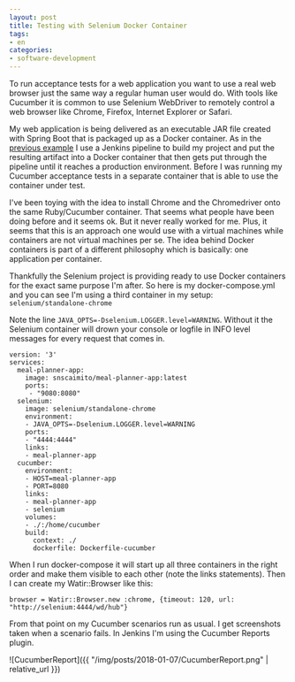 ```yaml
---
layout: post
title: Testing with Selenium Docker Container
tags:
- en
categories:
- software-development
---
```

To run acceptance tests for a web application you want to use a real web browser just the same way a regular human user would do. With tools like Cucumber it is common to use Selenium WebDriver to remotely control a web browser like Chrome, Firefox, Internet Explorer or Safari.

My web application is being delivered as an executable JAR file created with Spring Boot that is packaged up as a Docker container. As in the [previous example](/2017/12/30/maven-docker-jenkins-pipeline.html) I use a Jenkins pipeline to build my project and put the resulting artifact into a Docker container that then gets put through the pipeline until it reaches a production environment. Before I was running my Cucumber acceptance tests in a separate container that is able to use the container under test.

I've been toying with the idea to install Chrome and the Chromedriver onto the same Ruby/Cucumber container. That seems what people have been doing before and it seems ok. But it never really worked for me. Plus, it seems that this is an approach one would use with a virtual machines while containers are not virtual machines per se. The idea behind Docker containers is part of a different philosophy which is basically: one application per container.

Thankfully the Selenium project is providing ready to use Docker containers for the exact same purpose I'm after. So here is my docker-compose.yml and you can see I'm using a third container in my setup: <code>selenium/standalone-chrome</code>

Note the line <code>JAVA_OPTS=-Dselenium.LOGGER.level=WARNING</code>. Without it the Selenium container will drown your console or logfile in INFO level messages for every request that comes in.

    version: '3'
    services:
      meal-planner-app:
        image: snscaimito/meal-planner-app:latest
        ports:
         - "9080:8080"
      selenium:
        image: selenium/standalone-chrome
        environment:
        - JAVA_OPTS=-Dselenium.LOGGER.level=WARNING
        ports:
        - "4444:4444"
        links:
        - meal-planner-app
      cucumber:
        environment:
        - HOST=meal-planner-app
        - PORT=8080
        links:
        - meal-planner-app
        - selenium
        volumes:
        - ./:/home/cucumber
        build:
          context: ./
          dockerfile: Dockerfile-cucumber

When I run docker-compose it will start up all three containers in the right order and make them visible to each other (note the links statements). Then I can create my Watir::Browser like this:

    browser = Watir::Browser.new :chrome, {timeout: 120, url: "http://selenium:4444/wd/hub"}

From that point on my Cucumber scenarios run as usual. I get screenshots taken when a scenario fails. In Jenkins I'm using the Cucumber Reports plugin. 

![CucumberReport]({{ "/img/posts/2018-01-07/CucumberReport.png" | relative_url }})

